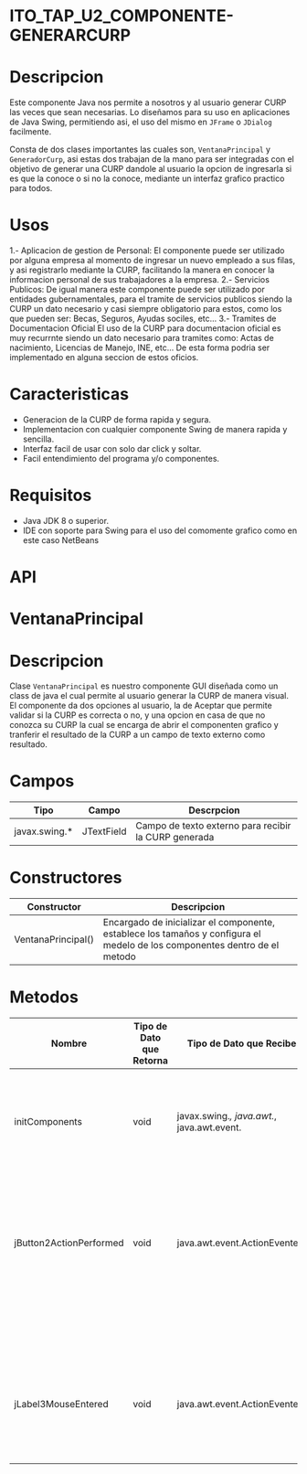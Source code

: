 # ITO_TAP_U2_COMPONENTE-GENERARCURP
# Descripcion
Este componente Java nos permite a nosotros y al usuario generar CURP las veces que sean
necesarias. Lo diseñamos para su uso en aplicaciones de Java Swing, permitiendo asi, el
uso del mismo en `JFrame` o `JDialog` facilmente.

Consta de dos clases importantes las cuales son, `VentanaPrincipal` y `GeneradorCurp`, asi
estas dos trabajan de la mano para ser integradas con el objetivo de generar una CURP
dandole al usuario la opcion de ingresarla si es que la conoce o si no la conoce, 
mediante un interfaz grafico practico para todos.

# Usos
1.- Aplicacion de gestion de Personal:
El componente puede ser utilizado por alguna empresa al momento de ingresar un nuevo
empleado a sus filas, y asi registrarlo mediante la CURP, facilitando la manera en
conocer la informacion personal de sus trabajadores a la empresa.
2.- Servicios Publicos:
De igual manera este componente puede ser utilizado por entidades gubernamentales,
para el tramite de servicios publicos siendo la CURP un dato necesario y casi
siempre obligatorio para estos, como los que pueden ser: Becas, Seguros, Ayudas 
sociles, etc...
3.- Tramites de Documentacion Oficial
El uso de la CURP para documentacion oficial es muy recurrnte siendo un dato necesario
para tramites como: Actas de nacimiento, Licencias de Manejo, INE, etc... De esta forma
podria ser implementado en alguna seccion de estos oficios.

# Caracteristicas
* Generacion de la CURP de forma rapida y segura.
* Implementacion con cualquier componente Swing de manera rapida y sencilla.
* Interfaz facil de usar con solo dar click y soltar.
* Facil entendimiento del programa y/o componentes.

# Requisitos
* Java JDK 8 o superior.
* IDE con soporte para Swing para el uso del comomente grafico como en este caso NetBeans

# API

# VentanaPrincipal

# Descripcion
Clase `VentanaPrincipal` es nuestro componente GUI diseñada como un class de java el cual 
permite al usuario generar la CURP de manera visual. El componente da dos opciones al
usuario, la de Aceptar que permite validar si la CURP es correcta o no, y una opcion 
en casa de que no conozca su CURP la cual se encarga de abrir el componenten grafico
y tranferir el resultado de la CURP a un campo de texto externo como resultado.

# Campos 

| Tipo                   |     Campo         | Descrpcion                                          |
|------------------------|-------------------|-----------------------------------------------------|
| javax.swing.*          | JTextField        |Campo de texto externo para recibir la CURP generada |

# Constructores 

| Constructor               |                                                        Descripcion                                                       |     
|---------------------------|--------------------------------------------------------------------------------------------------------------------------|
|VentanaPrincipal()         |Encargado de inicializar el componente, establece los tamaños y configura el medelo de los componentes dentro de el metodo|

# Metodos 

|Nombre                  |  Tipo de Dato que Retorna  | Tipo de Dato que Recibe                    |                                                    Descripcion                                               |
|------------------------|----------------------------|--------------------------------------------|--------------------------------------------------------------------------------------------------------------|
|initComponents          |  void                      | javax.swing.*, java.awt.*, java.awt.event. | Establece los componentes, tamaños, posiciones, tipo de letra, el texto a imprimir, y la asignacion de cada  | 
|                        |                            |                                            |  boton                                                                                                       | 
|jButton2ActionPerformed |  void                      | java.awt.event.ActionEventevt              | Es el boton encargado de avisar al usuario si la CURP ingresada o generada es valida, si no lo es, o si hubo | 
|                        |                            |                                            |  error al momento de generar su CURP                                                                         | 
|jLabel3MouseEntered     |  void                      | java.awt.event.ActionEventevt              | Es la etiqueta encargada de mandar al usuario a el cuestionario sobre sus datos en caso de no conocer su CURP| 
                                                                                                    
